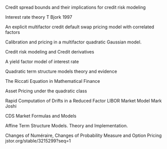 Credit spread bounds and their implications for credit risk modeling 

Interest rate theory T Bjork 1997

An explicit multifactor credit default swap pricing model with correlated factors

Calibration and pricing in a multifactor quadratic Gaussian model.

Credit risk modeling and Credit derivatives 

A yield factor model of interest rate

Quadratic term structure models theory and evidence 

The Riccati Equation in Mathematical Finance

Asset Pricing under the quadratic class

Rapid Computation of Drifts in a Reduced Factor LIBOR Market Model Mark Joshi

CDS Market Formulas and Models

Affine Term Structure Models. Theory and Implementation.

Changes of Numéraire, Changes of Probability Measure and Option Pricing 
jstor.org/stable/3215299?seq=1




